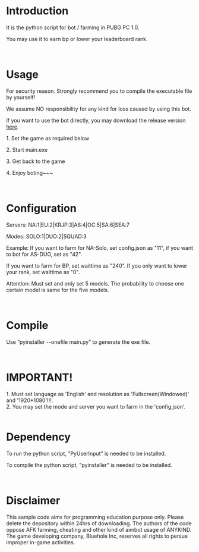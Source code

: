 <h1>
Introduction
</h1>
<p>It is the python script for bot / farming in PUBG PC 1.0.</p>
<p>You may use it to earn bp or lower your leaderboard rank.</p>
<br />
<h1>
Usage
</h1>
<p>For security reason. Strongly recommend you to compile the executable file by yourself!</p>
<p>We assume NO responsibility for any kind for loss caused by using this bot.</p>
<p>If you want to use the bot directly, you may download the release version <a href="https://github.com/xulusjb/PUBG/releases">here</a>.</p>
<p>1. Set the game as required below</p>
<p>2. Start main.exe</p>
<p>3. Get back to the game</p>
<p>4. Enjoy boting~~~</p>
<br />
  
<h1>
Configuration
</h1>
<p>Servers: NA:1|EU:2|KRJP:3|AS:4|OC:5|SA:6|SEA:7 </p>
<p>Modes: SOLO:1|DUO:2|SQUAD:3 </p>
<p>Example: If you want to farm for NA-Solo, set config.json as "11",  if you want to bot for AS-DUO, set as "42". </p>
<p>If you want to farm for BP, set waittime as "240". If you only want to lower your rank, set waittime as "0".</p>
<p>Attention: Must set and only set 5 models. The probability to choose one certain model is same for the five models.</p>
<br />
<h1>
Compile
</h1>
<p>Use “pyinstaller --onefile main.py” to generate the exe file. </p>
<br />
<h1>
IMPORTANT!
</h1>
1. Must set language as 'English' and resolution as 'Fullscreen(Windowed)' and '1920*1080'!!!.<br />
2. You may set the mode and server you want to farm in the 'config.json'.<br />
<br />
<h1>
Dependency
</h1>
<p>To run the python script, "PyUserInput" is needed to be installed.</p>
<p>To compile the python script, "pyinstaller" is needed to be installed.</p>
<br />

<h1>
Disclaimer
</h1>
<p>This sample code aims for programming education purpose only. Please delete the depository within 24hrs of downloading. The authors of the code oppose AFK farming, cheating and other kind of aimbot usage of ANYKIND. The game developing company, Bluehole Inc, reserves all rights to persue improper in-game activities. </p>

<br/>
